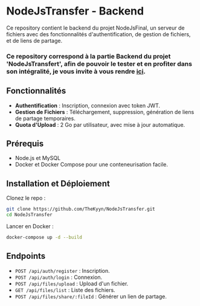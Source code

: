 # NodeJsTransfer - Backend

Ce repository contient le backend du projet NodeJsFinal, un serveur de fichiers avec des fonctionnalités d'authentification, de gestion de fichiers, et de liens de partage.

### Ce repository correspond à la partie Backend du projet 'NodeJsTransfert', afin de pouvoir le tester et en profiter dans son intégralité, je vous invite à vous rendre [ici](https://github.com/TheKyyn/NodeJsFinal).

## Fonctionnalités

- **Authentification** : Inscription, connexion avec token JWT.
- **Gestion de Fichiers** : Téléchargement, suppression, génération de liens de partage temporaires.
- **Quota d'Upload** : 2 Go par utilisateur, avec mise à jour automatique.

## Prérequis

- Node.js et MySQL
- Docker et Docker Compose pour une conteneurisation facile.

## Installation et Déploiement

Clonez le repo :

```bash
git clone https://github.com/TheKyyn/NodeJsTransfer.git
cd NodeJsTransfer
```

Lancer en Docker :

```bash
docker-compose up -d --build
```

## Endpoints

- `POST /api/auth/register` : Inscription.
- `POST /api/auth/login` : Connexion.
- `POST /api/files/upload` : Upload d'un fichier.
- `GET /api/files/list` : Liste des fichiers.
- `POST /api/files/share/:fileId` : Générer un lien de partage.
